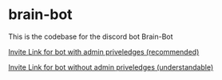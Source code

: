 # brain-bot
This is the codebase for the discord bot Brain-Bot

<a href='https://discord.com/api/oauth2/authorize?client_id=929246560993312860&permissions=8&scope=bot'>Invite Link for bot with admin priveledges (recommended)</a> 

<a href='https://discord.com/api/oauth2/authorize?client_id=929246560993312860&permissions=275737004067&scope=bot'>Invite Link for bot without admin priveledges (understandable) </a>
